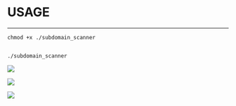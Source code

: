 

# USAGE

---



```shell
chmod +x ./subdomain_scanner


./subdomain_scanner
```





![](https://i.hizliresim.com/gsgx530.png)

![](https://i.hizliresim.com/drb62nn.png)

![](https://i.hizliresim.com/mktsgew.png)
